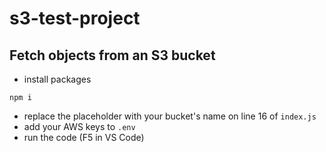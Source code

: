# s3-test-project
## Fetch objects from an S3 bucket
* install packages
```
npm i
```
* replace the placeholder with your bucket's name on line 16 of `index.js`
* add your AWS keys to `.env`
* run the code (F5 in VS Code)
